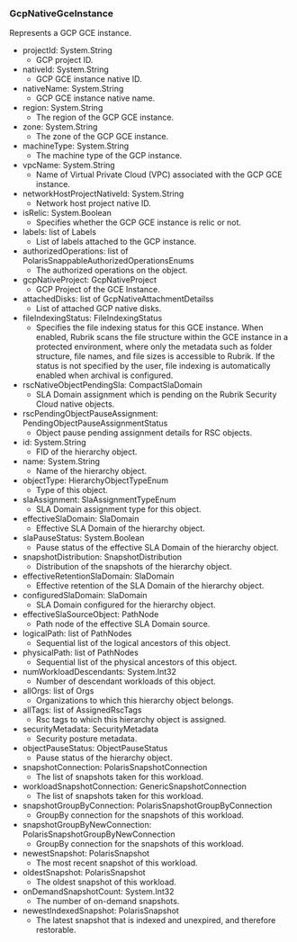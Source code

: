 ### GcpNativeGceInstance
Represents a GCP GCE instance.

- projectId: System.String
  - GCP project ID.
- nativeId: System.String
  - GCP GCE instance native ID.
- nativeName: System.String
  - GCP GCE instance native name.
- region: System.String
  - The region of the GCP GCE instance.
- zone: System.String
  - The zone of the GCP GCE instance.
- machineType: System.String
  - The machine type of the GCP instance.
- vpcName: System.String
  - Name of Virtual Private Cloud (VPC) associated with the GCP GCE instance.
- networkHostProjectNativeId: System.String
  - Network host project native ID.
- isRelic: System.Boolean
  - Specifies whether the GCP GCE instance is relic or not.
- labels: list of Labels
  - List of labels attached to the GCP instance.
- authorizedOperations: list of PolarisSnappableAuthorizedOperationsEnums
  - The authorized operations on the object.
- gcpNativeProject: GcpNativeProject
  - GCP Project of the GCE Instance.
- attachedDisks: list of GcpNativeAttachmentDetailss
  - List of attached GCP native disks.
- fileIndexingStatus: FileIndexingStatus
  - Specifies the file indexing status for this GCE instance. When enabled, Rubrik scans the file structure within the GCE instance in a protected environment, where only the metadata such as folder structure, file names, and file sizes is accessible to Rubrik. If the status is not specified by the user, file indexing is automatically enabled when archival is configured.
- rscNativeObjectPendingSla: CompactSlaDomain
  - SLA Domain assignment which is pending on the Rubrik Security Cloud native objects.
- rscPendingObjectPauseAssignment: PendingObjectPauseAssignmentStatus
  - Object pause pending assignment details for RSC objects.
- id: System.String
  - FID of the hierarchy object.
- name: System.String
  - Name of the hierarchy object.
- objectType: HierarchyObjectTypeEnum
  - Type of this object.
- slaAssignment: SlaAssignmentTypeEnum
  - SLA Domain assignment type for this object.
- effectiveSlaDomain: SlaDomain
  - Effective SLA Domain of the hierarchy object.
- slaPauseStatus: System.Boolean
  - Pause status of the effective SLA Domain of the hierarchy object.
- snapshotDistribution: SnapshotDistribution
  - Distribution of the snapshots of the hierarchy object.
- effectiveRetentionSlaDomain: SlaDomain
  - Effective retention of the SLA Domain of the hierarchy object.
- configuredSlaDomain: SlaDomain
  - SLA Domain configured for the hierarchy object.
- effectiveSlaSourceObject: PathNode
  - Path node of the effective SLA Domain source.
- logicalPath: list of PathNodes
  - Sequential list of the logical ancestors of this object.
- physicalPath: list of PathNodes
  - Sequential list of the physical ancestors of this object.
- numWorkloadDescendants: System.Int32
  - Number of descendant workloads of this object.
- allOrgs: list of Orgs
  - Organizations to which this hierarchy object belongs.
- allTags: list of AssignedRscTags
  - Rsc tags to which this hierarchy object is assigned.
- securityMetadata: SecurityMetadata
  - Security posture metadata.
- objectPauseStatus: ObjectPauseStatus
  - Pause status of the hierarchy object.
- snapshotConnection: PolarisSnapshotConnection
  - The list of snapshots taken for this workload.
- workloadSnapshotConnection: GenericSnapshotConnection
  - The list of snapshots taken for this workload.
- snapshotGroupByConnection: PolarisSnapshotGroupByConnection
  - GroupBy connection for the snapshots of this workload.
- snapshotGroupByNewConnection: PolarisSnapshotGroupByNewConnection
  - GroupBy connection for the snapshots of this workload.
- newestSnapshot: PolarisSnapshot
  - The most recent snapshot of this workload.
- oldestSnapshot: PolarisSnapshot
  - The oldest snapshot of this workload.
- onDemandSnapshotCount: System.Int32
  - The number of on-demand snapshots.
- newestIndexedSnapshot: PolarisSnapshot
  - The latest snapshot that is indexed and unexpired, and therefore restorable.
